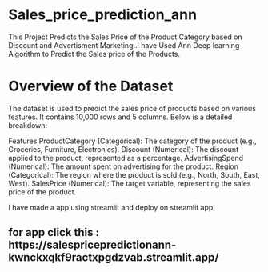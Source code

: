 # Sales_price_prediction_ann
This Project Predicts the Sales Price of the Product Category based on Discount and Advertisment Marketing..I have Used Ann Deep learning Algorithm to Predict the Sales price of the Products.


<h1>Overview of the Dataset</h1>
The dataset is used to predict the sales price of products based on various features. It contains 10,000 rows and 5 columns. Below is a detailed breakdown:

Features
ProductCategory (Categorical): The category of the product (e.g., Groceries, Furniture, Electronics).
Discount (Numerical): The discount applied to the product, represented as a percentage.
AdvertisingSpend (Numerical): The amount spent on advertising for the product.
Region (Categorical): The region where the product is sold (e.g., North, South, East, West).
SalesPrice (Numerical): The target variable, representing the sales price of the product.


I have made a app using streamlit and deploy on streamlit app

<h2>for app click this : https://salespricepredictionann-kwnckxqkf9ractxpgdzvab.streamlit.app/</h2>
